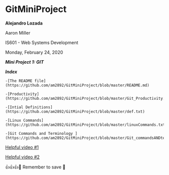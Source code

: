 # GitMiniProject

**Alejandro Lozada**

Aaron Miller

IS601 - Web Systems Development

Monday, February 24, 2020

***Mini Project 1: GIT***

***Index***

	-[The README file](https://github.com/am2892/GitMiniProject/blob/master/README.md)

	-[Productivity](https://github.com/am2892/GitMiniProject/blob/master/Git_Productivity.txt)

	-[Intial Definitions](https://github.com/am2892/GitMiniProject/blob/master/def.txt)

	-[Linux Commands](https://github.com/am2892/GitMiniProject/blob/master/linuxCommands.txt)

	-[Git Commands and Terminology ](https://github.com/am2892/GitMiniProject/blob/master/Git_commandsANDterminology.txt)


[Helpful video #1](https://www.youtube.com/watch?v=SwK2dPFXhpU&feature=emb_logo)

[Helpful video #2](https://www.youtube.com/watch?v=rgbCcBNZcdQ&feature=emb_logo)


:+1::+1::+1::pray:
Remember to save :floppy_disk:
